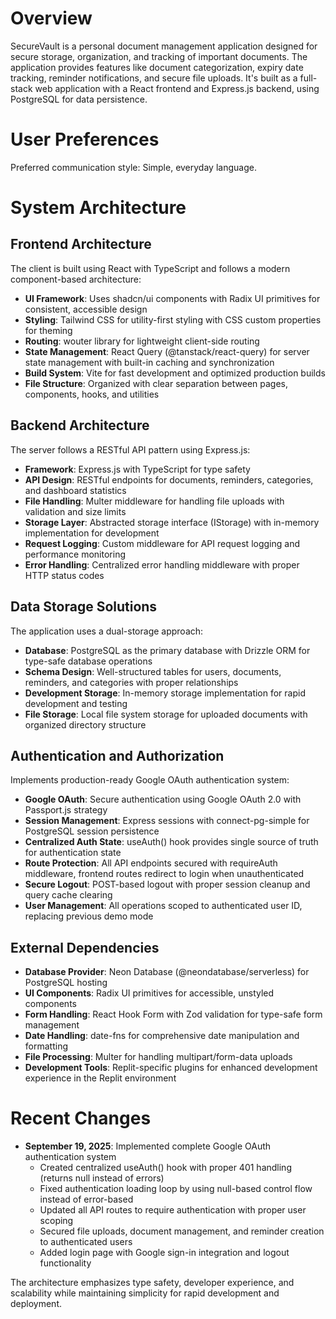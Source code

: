 # Overview

SecureVault is a personal document management application designed for secure storage, organization, and tracking of important documents. The application provides features like document categorization, expiry date tracking, reminder notifications, and secure file uploads. It's built as a full-stack web application with a React frontend and Express.js backend, using PostgreSQL for data persistence.

# User Preferences

Preferred communication style: Simple, everyday language.

# System Architecture

## Frontend Architecture
The client is built using React with TypeScript and follows a modern component-based architecture:
- **UI Framework**: Uses shadcn/ui components with Radix UI primitives for consistent, accessible design
- **Styling**: Tailwind CSS for utility-first styling with CSS custom properties for theming
- **Routing**: wouter library for lightweight client-side routing
- **State Management**: React Query (@tanstack/react-query) for server state management with built-in caching and synchronization
- **Build System**: Vite for fast development and optimized production builds
- **File Structure**: Organized with clear separation between pages, components, hooks, and utilities

## Backend Architecture
The server follows a RESTful API pattern using Express.js:
- **Framework**: Express.js with TypeScript for type safety
- **API Design**: RESTful endpoints for documents, reminders, categories, and dashboard statistics
- **File Handling**: Multer middleware for handling file uploads with validation and size limits
- **Storage Layer**: Abstracted storage interface (IStorage) with in-memory implementation for development
- **Request Logging**: Custom middleware for API request logging and performance monitoring
- **Error Handling**: Centralized error handling middleware with proper HTTP status codes

## Data Storage Solutions
The application uses a dual-storage approach:
- **Database**: PostgreSQL as the primary database with Drizzle ORM for type-safe database operations
- **Schema Design**: Well-structured tables for users, documents, reminders, and categories with proper relationships
- **Development Storage**: In-memory storage implementation for rapid development and testing
- **File Storage**: Local file system storage for uploaded documents with organized directory structure

## Authentication and Authorization
Implements production-ready Google OAuth authentication system:
- **Google OAuth**: Secure authentication using Google OAuth 2.0 with Passport.js strategy
- **Session Management**: Express sessions with connect-pg-simple for PostgreSQL session persistence
- **Centralized Auth State**: useAuth() hook provides single source of truth for authentication state
- **Route Protection**: All API endpoints secured with requireAuth middleware, frontend routes redirect to login when unauthenticated
- **Secure Logout**: POST-based logout with proper session cleanup and query cache clearing
- **User Management**: All operations scoped to authenticated user ID, replacing previous demo mode

## External Dependencies
- **Database Provider**: Neon Database (@neondatabase/serverless) for PostgreSQL hosting
- **UI Components**: Radix UI primitives for accessible, unstyled components
- **Form Handling**: React Hook Form with Zod validation for type-safe form management
- **Date Handling**: date-fns for comprehensive date manipulation and formatting
- **File Processing**: Multer for handling multipart/form-data uploads
- **Development Tools**: Replit-specific plugins for enhanced development experience in the Replit environment

# Recent Changes

- **September 19, 2025**: Implemented complete Google OAuth authentication system
  - Created centralized useAuth() hook with proper 401 handling (returns null instead of errors)
  - Fixed authentication loading loop by using null-based control flow instead of error-based
  - Updated all API routes to require authentication with proper user scoping
  - Secured file uploads, document management, and reminder creation to authenticated users
  - Added login page with Google sign-in integration and logout functionality

The architecture emphasizes type safety, developer experience, and scalability while maintaining simplicity for rapid development and deployment.
